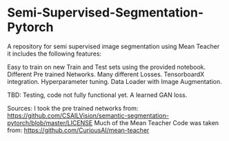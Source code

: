 # Semi-Supervised-Segmentation-Pytorch
A repository for semi supervised image segmentation using Mean Teacher it includes the following features:

Easy to train on new Train and Test sets using the provided notebook.
Different Pre trained Networks.
Many different Losses.
TensorboardX integration. 
Hyperparameter tuning. 
Data Loader with Image Augmentation. 

TBD:
Testing, code not fully functional yet. 
A learned GAN loss. 

Sources: 
I took the pre trained networks from: 
https://github.com/CSAILVision/semantic-segmentation-pytorch/blob/master/LICENSE
Much of the Mean Teacher Code was taken from: 
https://github.com/CuriousAI/mean-teacher
